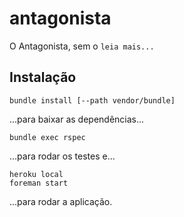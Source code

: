 # antagonista
O Antagonista, sem o `leia mais...`

## Instalação

    bundle install [--path vendor/bundle]

...para baixar as dependências...

    bundle exec rspec

...para rodar os testes e...

    heroku local
    foreman start

...para rodar a aplicação.